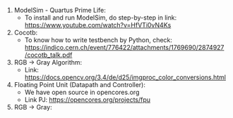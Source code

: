 1.  ModelSim - Quartus Prime Life:
    -   To install and run ModelSim, do step-by-step in link: https://www.youtube.com/watch?v=HfVTi0vN4Ks
2.  Cocotb:
    -   To know how to write testbench by Python, check: https://indico.cern.ch/event/776422/attachments/1769690/2874927/cocotb_talk.pdf
3.  RGB -> Gray Algorithm:
    -   Link: https://docs.opencv.org/3.4/de/d25/imgproc_color_conversions.html
4. Floating Point Unit (Datapath and Controller):
    -   We have open source in opencores.org 
    -   Link PJ: https://opencores.org/projects/fpu
5. RGB -> Gray:
